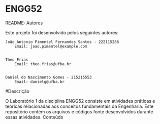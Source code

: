 # ENGG52

README: Autores

Este projeto foi desenvolvido pelos seguintes autores:

    João Antonio Pimentel Fernandes Santos - 222115286
        Email: joao.pimentel@example.com


    Theo Frias
        Email: theo.frias@ufba.br 


    Daniel do Nascimento Gomes - 215215553
        Email: danielg@ufba.br

#Descrição

O Laboratório 1 da disciplina ENGG52 consiste em atividades práticas e teóricas relacionadas aos conceitos fundamentais da Engenharia. Este repositório contém os arquivos e códigos fonte desenvolvidos durante essas atividades.
Conteúdo

